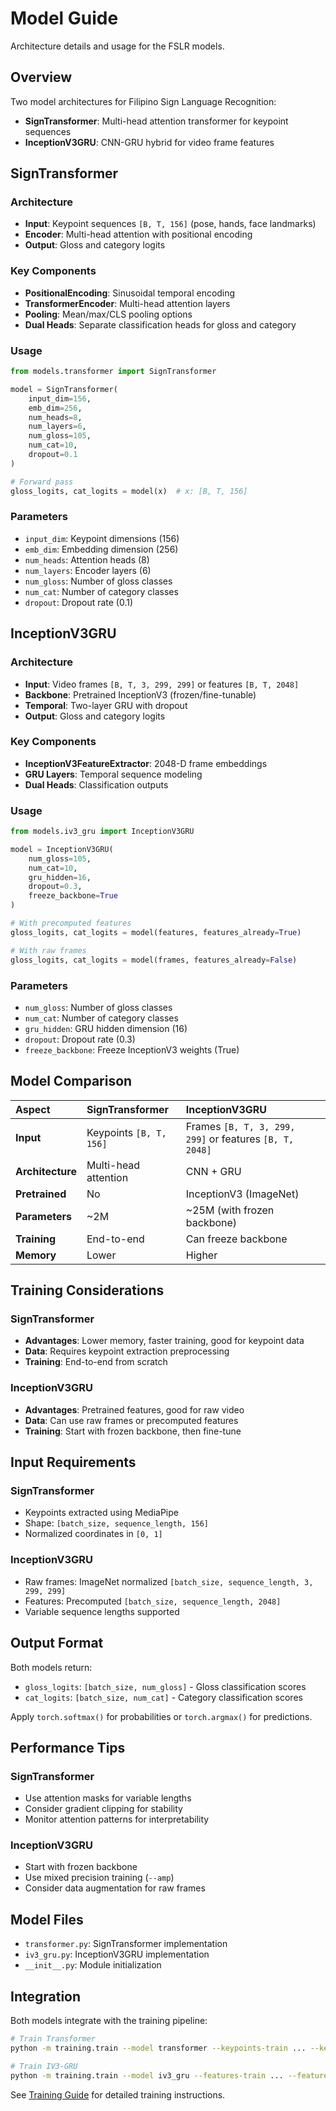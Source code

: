 # Model Guide

Architecture details and usage for the FSLR models.

## Overview

Two model architectures for Filipino Sign Language Recognition:

- **SignTransformer**: Multi-head attention transformer for keypoint sequences
- **InceptionV3GRU**: CNN-GRU hybrid for video frame features

## SignTransformer

### Architecture

- **Input**: Keypoint sequences `[B, T, 156]` (pose, hands, face landmarks)
- **Encoder**: Multi-head attention with positional encoding
- **Output**: Gloss and category logits

### Key Components

- **PositionalEncoding**: Sinusoidal temporal encoding
- **TransformerEncoder**: Multi-head attention layers
- **Pooling**: Mean/max/CLS pooling options
- **Dual Heads**: Separate classification heads for gloss and category

### Usage

```python
from models.transformer import SignTransformer

model = SignTransformer(
    input_dim=156,
    emb_dim=256,
    num_heads=8,
    num_layers=6,
    num_gloss=105,
    num_cat=10,
    dropout=0.1
)

# Forward pass
gloss_logits, cat_logits = model(x)  # x: [B, T, 156]
```

### Parameters

- `input_dim`: Keypoint dimensions (156)
- `emb_dim`: Embedding dimension (256)
- `num_heads`: Attention heads (8)
- `num_layers`: Encoder layers (6)
- `num_gloss`: Number of gloss classes
- `num_cat`: Number of category classes
- `dropout`: Dropout rate (0.1)

## InceptionV3GRU

### Architecture

- **Input**: Video frames `[B, T, 3, 299, 299]` or features `[B, T, 2048]`
- **Backbone**: Pretrained InceptionV3 (frozen/fine-tunable)
- **Temporal**: Two-layer GRU with dropout
- **Output**: Gloss and category logits

### Key Components

- **InceptionV3FeatureExtractor**: 2048-D frame embeddings
- **GRU Layers**: Temporal sequence modeling
- **Dual Heads**: Classification outputs

### Usage

```python
from models.iv3_gru import InceptionV3GRU

model = InceptionV3GRU(
    num_gloss=105,
    num_cat=10,
    gru_hidden=16,
    dropout=0.3,
    freeze_backbone=True
)

# With precomputed features
gloss_logits, cat_logits = model(features, features_already=True)

# With raw frames
gloss_logits, cat_logits = model(frames, features_already=False)
```

### Parameters

- `num_gloss`: Number of gloss classes
- `num_cat`: Number of category classes
- `gru_hidden`: GRU hidden dimension (16)
- `dropout`: Dropout rate (0.3)
- `freeze_backbone`: Freeze InceptionV3 weights (True)

## Model Comparison

| Aspect           | SignTransformer         | InceptionV3GRU                                          |
| :--------------- | :---------------------- | :------------------------------------------------------ |
| **Input**        | Keypoints `[B, T, 156]` | Frames `[B, T, 3, 299, 299]` or features `[B, T, 2048]` |
| **Architecture** | Multi-head attention    | CNN + GRU                                               |
| **Pretrained**   | No                      | InceptionV3 (ImageNet)                                  |
| **Parameters**   | ~2M                     | ~25M (with frozen backbone)                             |
| **Training**     | End-to-end              | Can freeze backbone                                     |
| **Memory**       | Lower                   | Higher                                                  |

## Training Considerations

### SignTransformer

- **Advantages**: Lower memory, faster training, good for keypoint data
- **Data**: Requires keypoint extraction preprocessing
- **Training**: End-to-end from scratch

### InceptionV3GRU

- **Advantages**: Pretrained features, good for raw video
- **Data**: Can use raw frames or precomputed features
- **Training**: Start with frozen backbone, then fine-tune

## Input Requirements

### SignTransformer

- Keypoints extracted using MediaPipe
- Shape: `[batch_size, sequence_length, 156]`
- Normalized coordinates in `[0, 1]`

### InceptionV3GRU

- Raw frames: ImageNet normalized `[batch_size, sequence_length, 3, 299, 299]`
- Features: Precomputed `[batch_size, sequence_length, 2048]`
- Variable sequence lengths supported

## Output Format

Both models return:

- `gloss_logits`: `[batch_size, num_gloss]` - Gloss classification scores
- `cat_logits`: `[batch_size, num_cat]` - Category classification scores

Apply `torch.softmax()` for probabilities or `torch.argmax()` for predictions.

## Performance Tips

### SignTransformer

- Use attention masks for variable lengths
- Consider gradient clipping for stability
- Monitor attention patterns for interpretability

### InceptionV3GRU

- Start with frozen backbone
- Use mixed precision training (`--amp`)
- Consider data augmentation for raw frames

## Model Files

- `transformer.py`: SignTransformer implementation
- `iv3_gru.py`: InceptionV3GRU implementation
- `__init__.py`: Module initialization

## Integration

Both models integrate with the training pipeline:

```bash
# Train Transformer
python -m training.train --model transformer --keypoints-train ... --keypoints-val ...

# Train IV3-GRU
python -m training.train --model iv3_gru --features-train ... --features-val ...
```

See [Training Guide](../training/TRAINING_GUIDE.md) for detailed training instructions.
